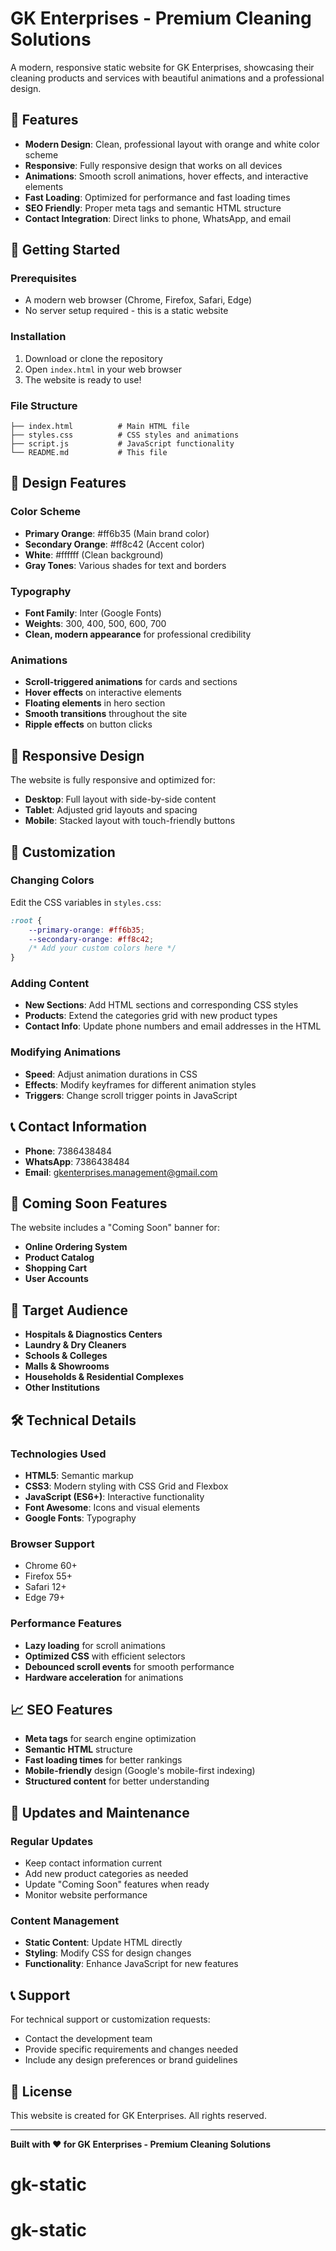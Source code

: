 # GK Enterprises - Premium Cleaning Solutions

A modern, responsive static website for GK Enterprises, showcasing their cleaning products and services with beautiful animations and a professional design.

## 🌟 Features

- **Modern Design**: Clean, professional layout with orange and white color scheme
- **Responsive**: Fully responsive design that works on all devices
- **Animations**: Smooth scroll animations, hover effects, and interactive elements
- **Fast Loading**: Optimized for performance and fast loading times
- **SEO Friendly**: Proper meta tags and semantic HTML structure
- **Contact Integration**: Direct links to phone, WhatsApp, and email

## 🚀 Getting Started

### Prerequisites
- A modern web browser (Chrome, Firefox, Safari, Edge)
- No server setup required - this is a static website

### Installation
1. Download or clone the repository
2. Open `index.html` in your web browser
3. The website is ready to use!

### File Structure
```
├── index.html          # Main HTML file
├── styles.css          # CSS styles and animations
├── script.js           # JavaScript functionality
└── README.md           # This file
```

## 🎨 Design Features

### Color Scheme
- **Primary Orange**: #ff6b35 (Main brand color)
- **Secondary Orange**: #ff8c42 (Accent color)
- **White**: #ffffff (Clean background)
- **Gray Tones**: Various shades for text and borders

### Typography
- **Font Family**: Inter (Google Fonts)
- **Weights**: 300, 400, 500, 600, 700
- **Clean, modern appearance** for professional credibility

### Animations
- **Scroll-triggered animations** for cards and sections
- **Hover effects** on interactive elements
- **Floating elements** in hero section
- **Smooth transitions** throughout the site
- **Ripple effects** on button clicks

## 📱 Responsive Design

The website is fully responsive and optimized for:
- **Desktop**: Full layout with side-by-side content
- **Tablet**: Adjusted grid layouts and spacing
- **Mobile**: Stacked layout with touch-friendly buttons

## 🔧 Customization

### Changing Colors
Edit the CSS variables in `styles.css`:
```css
:root {
    --primary-orange: #ff6b35;
    --secondary-orange: #ff8c42;
    /* Add your custom colors here */
}
```

### Adding Content
- **New Sections**: Add HTML sections and corresponding CSS styles
- **Products**: Extend the categories grid with new product types
- **Contact Info**: Update phone numbers and email addresses in the HTML

### Modifying Animations
- **Speed**: Adjust animation durations in CSS
- **Effects**: Modify keyframes for different animation styles
- **Triggers**: Change scroll trigger points in JavaScript

## 📞 Contact Information

- **Phone**: 7386438484
- **WhatsApp**: 7386438484
- **Email**: gkenterprises.management@gmail.com

## 🚧 Coming Soon Features

The website includes a "Coming Soon" banner for:
- **Online Ordering System**
- **Product Catalog**
- **Shopping Cart**
- **User Accounts**

## 🎯 Target Audience

- **Hospitals & Diagnostics Centers**
- **Laundry & Dry Cleaners**
- **Schools & Colleges**
- **Malls & Showrooms**
- **Households & Residential Complexes**
- **Other Institutions**

## 🛠️ Technical Details

### Technologies Used
- **HTML5**: Semantic markup
- **CSS3**: Modern styling with CSS Grid and Flexbox
- **JavaScript (ES6+)**: Interactive functionality
- **Font Awesome**: Icons and visual elements
- **Google Fonts**: Typography

### Browser Support
- Chrome 60+
- Firefox 55+
- Safari 12+
- Edge 79+

### Performance Features
- **Lazy loading** for scroll animations
- **Optimized CSS** with efficient selectors
- **Debounced scroll events** for smooth performance
- **Hardware acceleration** for animations

## 📈 SEO Features

- **Meta tags** for search engine optimization
- **Semantic HTML** structure
- **Fast loading times** for better rankings
- **Mobile-friendly** design (Google's mobile-first indexing)
- **Structured content** for better understanding

## 🔄 Updates and Maintenance

### Regular Updates
- Keep contact information current
- Add new product categories as needed
- Update "Coming Soon" features when ready
- Monitor website performance

### Content Management
- **Static Content**: Update HTML directly
- **Styling**: Modify CSS for design changes
- **Functionality**: Enhance JavaScript for new features

## 📞 Support

For technical support or customization requests:
- Contact the development team
- Provide specific requirements and changes needed
- Include any design preferences or brand guidelines

## 📄 License

This website is created for GK Enterprises. All rights reserved.

---

**Built with ❤️ for GK Enterprises - Premium Cleaning Solutions**
# gk-static
# gk-static
